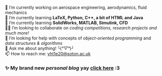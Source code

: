 🔭 I’m currently working on aerospace engineering, aerodynamics, fluid mechanics  
🌱 I’m currently learning **LaTeX, Python, C++, a bit of HTML and Java**  
🤯 I’m currently learning **SolidWorks, MATLAB, Simulink, CFD**  
💪🏻 I’m looking to collaborate on _coding competitions, research projects and much more!_  
🤔 I’m looking for help with concepts of _object-oriented programming_ and _data structures & algorithms_  
💬 Ask me about anything! ╰(*°▽°*)╯  
📫 How to reach me: yht1e20@soton.ac.uk

### ✨ My brand new ___personal blog___ yay [click here](https://www.yonghuatang.github.io) :3
